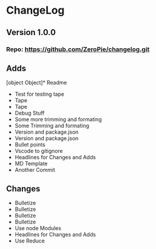 
  # ChangeLog
  ## Version 1.0.0
  ### Repo: https://github.com/ZeroPie/changelog.git 
  ## Adds
  [object Object]*  Readme 
*  Test for testing tape 
*  Tape 
*  Tape 
*  Debug Stuff 
*  Some more trimming and formating 
*  Some Trimming and formating 
*  Version and package.json 
*  Version and package.json 
*  Bullet points 
*  Vscode to gitignore 
*  Headlines for Changes and Adds 
*  MD Template 
*  Another Commit 

  ## Changes
  *  Bulletize
*  Bulletize
*  Bulletize
*  Bulletize
*  Use node Modules
*  Headlines for Changes and Adds
*  Use Reduce
